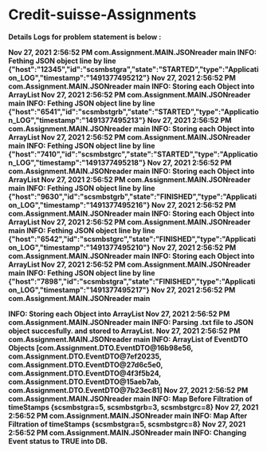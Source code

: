 # Credit-suisse-Assignments

<b> Details Logs for problem statement is below : <b>
  
Nov 27, 2021 2:56:52 PM com.Assignment.MAIN.JSONreader main
INFO: Fething JSON object line by line {"host":"12345","id":"scsmbstgra","state":"STARTED","type":"Application_LOG","timestamp":"1491377495212"}
Nov 27, 2021 2:56:52 PM com.Assignment.MAIN.JSONreader main
INFO: Storing each Object into ArrayList 
Nov 27, 2021 2:56:52 PM com.Assignment.MAIN.JSONreader main
INFO: Fething JSON object line by line {"host":"6541","id":"scsmbstgrb","state":"STARTED","type":"Application_LOG","timestamp":"1491377495213"}
Nov 27, 2021 2:56:52 PM com.Assignment.MAIN.JSONreader main
INFO: Storing each Object into ArrayList 
Nov 27, 2021 2:56:52 PM com.Assignment.MAIN.JSONreader main
INFO: Fething JSON object line by line {"host":"7410","id":"scsmbstgrc","state":"STARTED","type":"Application_LOG","timestamp":"1491377495218"}
Nov 27, 2021 2:56:52 PM com.Assignment.MAIN.JSONreader main
INFO: Storing each Object into ArrayList 
Nov 27, 2021 2:56:52 PM com.Assignment.MAIN.JSONreader main
INFO: Fething JSON object line by line {"host":"9630","id":"scsmbstgrb","state":"FINISHED","type":"Application_LOG","timestamp":"1491377495216"}
Nov 27, 2021 2:56:52 PM com.Assignment.MAIN.JSONreader main
INFO: Storing each Object into ArrayList 
Nov 27, 2021 2:56:52 PM com.Assignment.MAIN.JSONreader main
INFO: Fething JSON object line by line {"host":"6542","id":"scsmbstgrc","state":"FINISHED","type":"Application_LOG","timestamp":"1491377495210"}
Nov 27, 2021 2:56:52 PM com.Assignment.MAIN.JSONreader main
INFO: Storing each Object into ArrayList 
Nov 27, 2021 2:56:52 PM com.Assignment.MAIN.JSONreader main
INFO: Fething JSON object line by line {"host":"7898","id":"scsmbstgra","state":"FINISHED","type":"Application_LOG","timestamp":"1491377495217"}
Nov 27, 2021 2:56:52 PM com.Assignment.MAIN.JSONreader main
  
  
INFO: Storing each Object into ArrayList 
Nov 27, 2021 2:56:52 PM com.Assignment.MAIN.JSONreader main
INFO: Parsing .txt file to JSON object succesfully. and stored to ArrayList.
Nov 27, 2021 2:56:52 PM com.Assignment.MAIN.JSONreader main
INFO: ArrayList of EventDTO Objects [com.Assignment.DTO.EventDTO@16b98e56, com.Assignment.DTO.EventDTO@7ef20235, com.Assignment.DTO.EventDTO@27d6c5e0, com.Assignment.DTO.EventDTO@4f3f5b24, com.Assignment.DTO.EventDTO@15aeb7ab, com.Assignment.DTO.EventDTO@7b23ec81]
Nov 27, 2021 2:56:52 PM com.Assignment.MAIN.JSONreader main
INFO: Map Before Filtration of timeStamps {scsmbstgra=5, scsmbstgrb=3, scsmbstgrc=8}
Nov 27, 2021 2:56:52 PM com.Assignment.MAIN.JSONreader main
INFO: Map After Filtration of timeStamps {scsmbstgra=5, scsmbstgrc=8}
Nov 27, 2021 2:56:52 PM com.Assignment.MAIN.JSONreader main
INFO: Changing Event status to TRUE into DB. 
  
 

